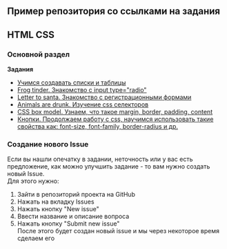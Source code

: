 ## Пример репозитория со ссылками на задания

## HTML CSS
### Основной раздел

**Задания**
- [Учимся создавать списки и таблицы](https://github.com/AlisherKhamidov/html_table_ul)
- [Frog tinder. Знакомство с input type="radio"](https://github.com/AlisherKhamidov/html-radio-frog-tinder)
- [Letter to santa. Знакомство с регистрационными формами](https://github.com/AlisherKhamidov/html-registration-letter-to-santa)
- [Animals are drunk. Изучение css селекторов](https://github.com/AlisherKhamidov/html-css-animals-are-drunk)
- [CSS box model. Узнаем, что такое margin, border, padding, content](https://github.com/AlisherKhamidov/css-box-model)
- [Кнопки. Продолжаем работу с css, научимся использовать такие свойства как: font-size, font-family, border-radius и др.](https://github.com/AlisherKhamidov/html-css-btn-hover)

### Создание нового Issue
Если вы нашли опечатку в задании, неточность или у вас есть предложение, как можно улучшить задание - то вам нужно создать новый Issue.  
Для этого нужно:
1. Зайти в репозиторий проекта на GitHub
1. Нажать на вкладку Issues
1. Нажать кнопку "New issue"
1. Ввести название и описание вопроса
1. Нажать кнопку "Submit new issue"  
После этого будет создан новый issue и мы через некоторое время сделаем его
